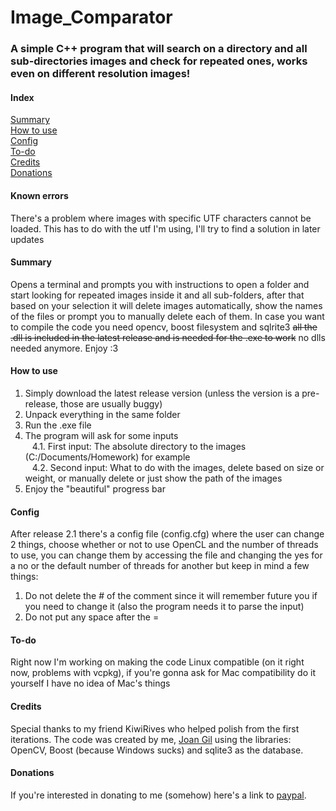 # Image_Comparator  

### A simple C++ program that will search on a directory and all sub-directories images and check for repeated ones, works even on different resolution images!

#### Index
[Summary](#summary)  
[How to use](#how-to-use)  
[Config](#config)  
[To-do](#to-do)  
[Credits](#credits)  
[Donations](#donations)

#### Known errors
There's a problem where images with specific UTF characters cannot be loaded. This has to do with the utf I'm using, I'll try to find a solution in later updates
  
#### Summary  
Opens a terminal and prompts you with instructions to open a folder and start looking for repeated images inside it and all sub-folders, after that based on your selection it will delete images automatically, show the names of the files or prompt you to manually delete each of them. In case you want to compile the code you need opencv, boost filesystem and sqlrite3 ~~all the .dll is included in the latest release and is needed for the .exe to work~~ no dlls needed anymore. Enjoy :3  
  
#### How to use  
1. Simply download the latest release version (unless the version is a pre-release, those are usually buggy)  
2. Unpack everything in the same folder  
3. Run the .exe file  
4. The program will ask for some inputs  
  4.1. First input: The absolute directory to the images (C:/Documents/Homework) for example  
  4.2. Second input: What to do with the images, delete based on size or weight, or manually delete or just show the path of the images  
5. Enjoy the "beautiful" progress bar   
  
#### Config
After release 2.1 there's a config file (config.cfg) where the user can change 2 things, choose whether or not to use OpenCL and the number of threads to use, you can change them by accessing the file and changing the yes for a no or the default number of threads for another but keep in mind a few things:  
1. Do not delete the # of the comment since it will remember future you if you need to change it (also the program needs it to parse the input)
2. Do not put any space after the =
  
#### To-do
Right now I'm working on making the code Linux compatible (on it right now, problems with vcpkg), if you're gonna ask for Mac compatibility do it yourself I have no idea of Mac's things
  
#### Credits  
Special thanks to my friend KiwiRives who helped polish from the first iterations. The code was created by me, [Joan Gil](https://www.linkedin.com/in/joan-gil-rigo-a65536184/) using the libraries: OpenCV, Boost (because Windows sucks) and sqlite3 as the database.  
  
#### Donations  
If you're interested in donating to me (somehow) here's a link to [paypal](https://www.paypal.me/jgil99).
